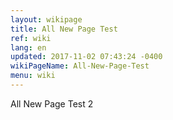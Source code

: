 ```yaml
---
layout: wikipage
title: All New Page Test
ref: wiki
lang: en
updated: 2017-11-02 07:43:24 -0400
wikiPageName: All-New-Page-Test
menu: wiki
---
```


All New Page Test 2
